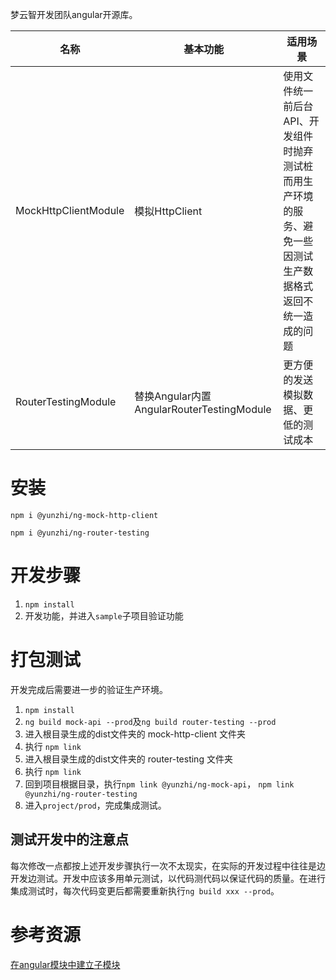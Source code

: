 梦云智开发团队angular开源库。

| 名称 | 基本功能 | 适用场景 | 
| ------ | ------ | ------ | 
| MockHttpClientModule | 模拟HttpClient | 使用文件统一前后台API、开发组件时抛弃测试桩而用生产环境的服务、避免一些因测试生产数据格式返回不统一造成的问题 |
| RouterTestingModule | 替换Angular内置AngularRouterTestingModule | 更方便的发送模拟数据、更低的测试成本 |

# 安装
`npm i @yunzhi/ng-mock-http-client`

`npm i @yunzhi/ng-router-testing`

# 开发步骤
1. `npm install`
2. 开发功能，并进入`sample`子项目验证功能

# 打包测试
开发完成后需要进一步的验证生产环境。

1. `npm install`
2. `ng build mock-api --prod`及`ng build router-testing --prod`
3. 进入根目录生成的dist文件夹的 mock-http-client 文件夹
4. 执行 `npm link`
5. 进入根目录生成的dist文件夹的 router-testing 文件夹
6. 执行 `npm link`
7. 回到项目根据目录，执行`npm link @yunzhi/ng-mock-api`， `npm link @yunzhi/ng-router-testing`
8. 进入`project/prod`，完成集成测试。


## 测试开发中的注意点
每次修改一点都按上述开发步骤执行一次不太现实，在实际的开发过程中往往是边开发边测试。开发中应该多用单元测试，以代码测代码以保证代码的质量。在进行集成测试时，每次代码变更后都需要重新执行`ng build xxx --prod`。


# 参考资源
[在angular模块中建立子模块](https://github.com/ng-packagr/ng-packagr/blob/master/docs/secondary-entrypoints.md)
